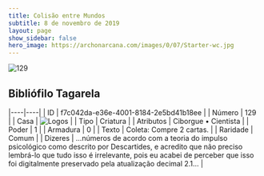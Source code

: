 ```yaml
---
title: Colisão entre Mundos
subtitle: 8 de novembro de 2019
layout: page
show_sidebar: false
hero_image: https://archonarcana.com/images/0/07/Starter-wc.jpg
---
```


![129](https://cdn.keyforgegame.com/media/card_front/pt/452_129_FCH7Q4P4H97P_pt.png)

## Bibliófilo Tagarela

|----|----|
| ID | f7c042da-e36e-4001-8184-2e5bd41b18ee |
| Número | 129 |
| Casa | ![Logos](https://archonarcana.com/images/thumb/c/ce/Logos.png/22px-Logos.png "Logos") |
| Tipo | Criatura |
| Atributos | Ciborgue • Cientista |
| Poder | 1 |
| Armadura | 0 |
| Texto | Coleta: Compre 2 cartas. |
| Raridade | Comum |
| Dizeres | …números de acordo com a teoria do impulso psicológico como descrito por Descartides, e acredito que não preciso lembrá-lo que tudo isso é irrelevante, pois eu acabei de perceber que isso foi digitalmente preservado pela atualização decimal 2.1… |
